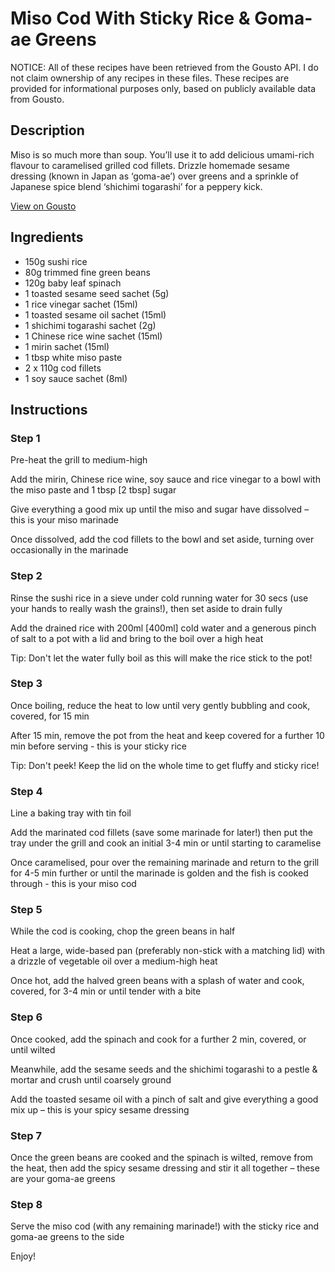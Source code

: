# Miso Cod With Sticky Rice & Goma-ae Greens

NOTICE: All of these recipes have been retrieved from the Gousto API. I do not claim ownership of any recipes in these files. These recipes are provided for informational purposes only, based on publicly available data from Gousto.

## Description

Miso is so much more than soup. You’ll use it to add delicious umami-rich flavour to caramelised grilled cod fillets. Drizzle homemade sesame dressing (known in Japan as ‘goma-ae’) over greens and a sprinkle of Japanese spice blend ‘shichimi togarashi’ for a peppery kick.

[View on Gousto](https://www.gousto.co.uk/recipes/cookbook/miso-cod-with-sticky-rice-goma-ae-greens)

## Ingredients

- 150g sushi rice
- 80g trimmed fine green beans
- 120g baby leaf spinach
- 1 toasted sesame seed sachet (5g)
- 1 rice vinegar sachet (15ml)
- 1 toasted sesame oil sachet (15ml)
- 1 shichimi togarashi sachet (2g)
- 1 Chinese rice wine sachet (15ml)
- 1 mirin sachet (15ml)
- 1 tbsp white miso paste
- 2 x 110g cod fillets
- 1 soy sauce sachet (8ml)

## Instructions


### Step 1

Pre-heat the grill to medium-high


Add the mirin, Chinese rice wine, soy sauce and rice vinegar to a bowl with the miso paste and 1 tbsp<span class="text-danger"> [2 tbsp]</span> sugar 


Give everything a good mix up until the miso and sugar have dissolved – this is your miso marinade


Once dissolved, add the cod fillets to the bowl and set aside, turning over occasionally in the marinade


### Step 2

Rinse the sushi rice in a sieve under cold running water for 30 secs (use your hands to really wash the grains!), then set aside to drain fully


Add the drained rice with 200ml<span class="text-danger"> [400ml]</span> cold water and a generous pinch of salt to a pot with a lid and bring to the boil over a high heat


Tip: Don't let the water fully boil as this will make the rice stick to the pot!


### Step 3

Once boiling, reduce the heat to low until very gently bubbling and cook, covered, for 15 min


After 15 min, remove the pot from the heat and keep covered for a further 10 min before serving - this is your sticky rice


Tip: Don't peek! Keep the lid on the whole time to get fluffy and sticky rice!


### Step 4

Line a baking tray with tin foil


Add the marinated cod fillets (save some marinade for later!) then put the tray under the grill and cook an initial 3-4 min or until starting to caramelise


Once caramelised, pour over the remaining marinade and return to the grill for 4-5 min further or until the marinade is golden and the fish is cooked through - this is your miso cod


### Step 5

While the cod is cooking, chop the green beans in half


Heat a large, wide-based pan (preferably non-stick with a matching lid) with a drizzle of vegetable oil over a medium-high heat


Once hot, add the halved green beans with a splash of water and cook, covered, for 3-4 min or until tender with a bite


### Step 6

Once cooked, add the spinach and cook for a further 2 min, covered, or until wilted 


Meanwhile, add the sesame seeds and the shichimi togarashi to a pestle &amp; mortar and crush until coarsely ground


Add the toasted sesame oil with a pinch of salt and give everything a good mix up – this is your spicy sesame dressing


### Step 7

Once the green beans are cooked and the spinach is wilted, remove from the heat, then add the spicy sesame dressing and stir it all together – these are your goma-ae greens

### Step 8

Serve the miso cod (with any remaining marinade!) with the sticky rice and goma-ae greens to the side


Enjoy!

